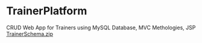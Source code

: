 # TrainerPlatform
CRUD Web App for Trainers using MySQL Database, MVC Methologies, JSP
[TrainerSchema.zip](https://github.com/EfiGavr/TrainerPlatform/files/9641171/TrainerSchema.zip)
